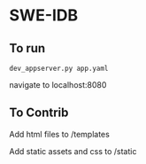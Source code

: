 # SWE-IDB

## To run
```
dev_appserver.py app.yaml
```

navigate to localhost:8080


## To Contrib

Add html files to /templates

Add static assets and css to /static

